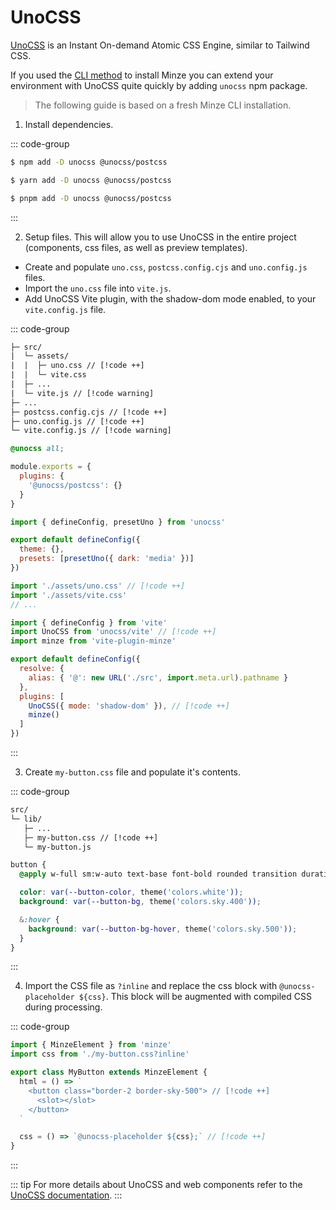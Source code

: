 # UnoCSS

[UnoCSS](https://unocss.dev) is an Instant On-demand Atomic CSS Engine, similar to Tailwind CSS.

If you used the [CLI method](/guide/installation#cli) to install Minze you can extend your environment with UnoCSS quite quickly by adding `unocss` npm package.

> The following guide is based on a fresh Minze CLI installation.

1. Install dependencies.

::: code-group

```bash [npm]
$ npm add -D unocss @unocss/postcss
```

```bash [yarn]
$ yarn add -D unocss @unocss/postcss
```

```bash [pnpm]
$ pnpm add -D unocss @unocss/postcss
```

:::

2. Setup files. This will allow you to use UnoCSS in the entire project (components, css files, as well as preview templates).

- Create and populate `uno.css`, `postcss.config.cjs` and `uno.config.js` files.
- Import the `uno.css` file into `vite.js`.
- Add UnoCSS Vite plugin, with the shadow-dom mode enabled, to your `vite.config.js` file.

::: code-group

```txt [files]
├─ src/
|  └─ assets/
|  |  ├─ uno.css // [!code ++]
|  |  └─ vite.css
|  ├─ ...
|  └─ vite.js // [!code warning]
├─ ...
├─ postcss.config.cjs // [!code ++]
├─ uno.config.js // [!code ++]
└─ vite.config.js // [!code warning]
```

```css [uno.css]
@unocss all;
```

```js [postcss.config.cjs]
module.exports = {
  plugins: {
    '@unocss/postcss': {}
  }
}
```

```js [uno.config.js]
import { defineConfig, presetUno } from 'unocss'

export default defineConfig({
  theme: {},
  presets: [presetUno({ dark: 'media' })]
})
```

```js [vite.js]
import './assets/uno.css' // [!code ++]
import './assets/vite.css'
// ...
```

```js [vite.config.js]
import { defineConfig } from 'vite'
import UnoCSS from 'unocss/vite' // [!code ++]
import minze from 'vite-plugin-minze'

export default defineConfig({
  resolve: {
    alias: { '@': new URL('./src', import.meta.url).pathname }
  },
  plugins: [
    UnoCSS({ mode: 'shadow-dom' }), // [!code ++]
    minze()
  ]
})
```

:::

3. Create `my-button.css` file and populate it's contents.

::: code-group

```txt [files]
src/
└─ lib/
   ├─ ...
   ├─ my-button.css // [!code ++]
   └─ my-button.js
```

```css [my-button.css]
button {
  @apply w-full sm:w-auto text-base font-bold rounded transition duration-100 px-4 py-3;

  color: var(--button-color, theme('colors.white'));
  background: var(--button-bg, theme('colors.sky.400'));

  &:hover {
    background: var(--button-bg-hover, theme('colors.sky.500'));
  }
}
```

:::

4. Import the CSS file as `?inline` and replace the css block with `@unocss-placeholder ${css}`. This block will be augmented with compiled CSS during processing.

::: code-group

```js [src/lib/my-button.js]
import { MinzeElement } from 'minze'
import css from './my-button.css?inline'

export class MyButton extends MinzeElement {
  html = () => `
    <button class="border-2 border-sky-500"> // [!code ++]
      <slot></slot>
    </button>
  `

  css = () => `@unocss-placeholder ${css};` // [!code ++]
}
```

:::

::: tip
For more details about UnoCSS and web components refer to the [UnoCSS documentation](https://unocss.dev/integrations/vite#web-components).
:::
